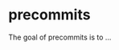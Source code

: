 
<!-- README.md is generated from README.Rmd. Please edit that file -->

# precommits

<!-- badges: start -->

<!-- badges: end -->

The goal of precommits is to …
